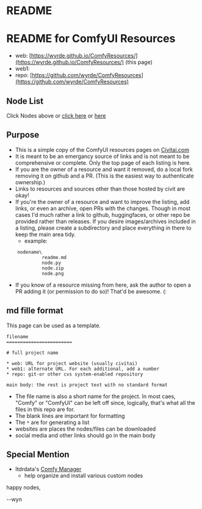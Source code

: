 README
========================

# README for ComfyUI Resources

* web: [https://wyrde.github.io/ComfyResources/](https://wyrde.github.io/ComfyResources/) (this page)
* web1: 
* repo: [https://github.com/wyrde/ComfyResources](https://github.com/wyrde/ComfyResources)

## Node List

Click Nodes above or [click here](./nodes) or [here](https://wyrde.github.io/ComfyResources/nodes/)

## Purpose

* This is a simple copy of the ComfyUI resources pages on [Civitai.com](https://civitai.com/tag/comfyui)
* It is meant to be an emergancy source of links and is not meant to be comprehensive or complete. Only the top page of each listing is here.
* If you are the owner of a resource and want it removed, do a local fork removing it on github and a PR. (This is the easiest way to authenticate ownership.)
* Links to resources and sources other than those hosted by civit are okay! 
* If you're the owner of a resource and want to improve the listing, add links, or even an archive, open PRs with the changes. Though in most cases I'd much rather a link to github, huggingfaces, or other repo be provided rather than releases. If you desire images/archives included in a listing, please create a subdirectory and place everything in there to keep the main area tidy.
  * example:

```
    nodename\
             readme.md
             node.py
             node.zip
             node.png
```

* If you know of a resource missing from here, ask the author to open a PR adding it (or permission to do so)! That'd be awesome. (:

##  md fille format
This page can be used as a template.

```
filename
========================

# full project name

* web: URL for project website (usually civitai)
* web1: alternate URL. For each additional, add a number
* repo: git-or other cvs system-enabled repository

main body: the rest is project text with no standard format
```

* The file name is also a short name for the project. In most caes, "Comfy" or "ComfyUI" can be left off since, logically, that's what all the files in this repo are for.
* The blank lines are important for formatting
* The `*` are for generating a list
* websites are places the nodes/files can be downloaded
* social media and other links should go in the main body


## Special Mention

* ltdrdata's [Comfy Manager](https://github.com/ltdrdata/ComfyUI-Manager)
  * help organize and install various custom nodes


happy nodes,

--wyn
